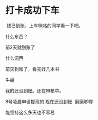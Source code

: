 # 打卡成功下车


<img src="static/image/smiley/yct/018.gif" smilieid="36" border="0" alt="" /> 钱已到账，上车咪咕的同学看一下吧。<br />


什么东西？

前2天就到账了<img id="aimg_H5HE1" onclick="zoom(this, this.src, 0, 0, 0)" class="zoom" src="https://cdn.jsdelivr.net/gh/hishis/forum-master/public/images/patch.gif" onmouseover="img_onmouseoverfunc(this)" onload="thumbImg(this)" border="0" alt="" />

什么洞西

前天到账了，看完好几本书

牛逼 <img src="static/image/smiley/default/lol.gif" smilieid="12" border="0" alt="" /> 

我的还没到账。还在审核中。

8号凌晨申请提现的 现在还没到账&nbsp;&nbsp;磨磨唧唧 

能坚持这么多天也不容易
